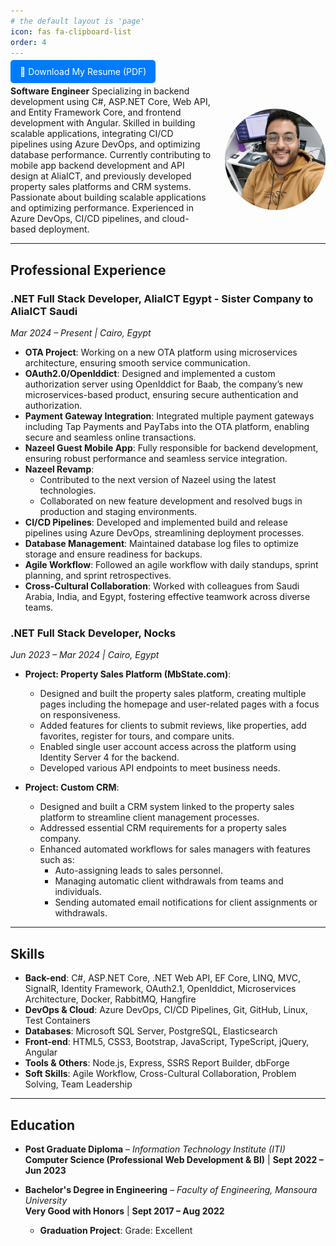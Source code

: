 ```yaml
---
# the default layout is 'page'
icon: fas fa-clipboard-list
order: 4
---
```


<!-- > Add Markdown syntax content to file `_tabs/about.md`{: .filepath } and it will show up on this page.
{: .prompt-tip }
 -->
<p>
  <a href="/assets/files/MohamedWardaCV.pdf" download style="padding: 10px 15px; background-color: #007bff; color: white; text-decoration: none; border-radius: 5px;">
    📄 Download My Resume (PDF)
  </a>
</p>
 <div style="display: flex; align-items: center;">
   <div style="flex: 2; padding-right: 20px;">
      <strong>Software Engineer</strong>
      Specializing in backend development using C#, ASP.NET Core, Web API, and Entity Framework Core, and frontend development with Angular. Skilled in building scalable applications, integrating CI/CD pipelines using Azure DevOps, and optimizing database performance. Currently contributing to mobile app backend development and API design at AliaICT, and previously developed property sales platforms and CRM systems.
       <br>
      Passionate about building scalable applications and optimizing performance. 
      Experienced in Azure DevOps, CI/CD pipelines, and cloud-based deployment.
   </div>
   <div style="flex: 1; position: relative; overflow: visible;"> <!-- Changed overflow to visible -->
     <img src="/assets/img/profile/aboutme.jpg" alt="Image" style="width: 100%; border-radius: 50%; transition: transform 0.3s; cursor: pointer;">
   </div>
 </div>
 
 <style>
   img {
     transition: transform 0.3s;
   }
 
   img:hover {
     transform: scale(1.1);
   }
 </style>
 
 ---


## Professional Experience

### .NET Full Stack Developer, AliaICT Egypt - Sister Company to AliaICT Saudi  
*Mar 2024 – Present | Cairo, Egypt*

- **OTA Project**: Working on a new OTA platform using microservices architecture, ensuring smooth service communication.
- **OAuth2.0/OpenIddict**: Designed and implemented a custom authorization server using OpenIddict for Baab, the company’s new microservices-based product, ensuring secure authentication and authorization.
- **Payment Gateway Integration**: Integrated multiple payment gateways including Tap Payments and PayTabs into the OTA platform, enabling secure and seamless online transactions.
- **Nazeel Guest Mobile App**: Fully responsible for backend development, ensuring robust performance and seamless service integration.
- **Nazeel Revamp**:  
  - Contributed to the next version of Nazeel using the latest technologies.  
  - Collaborated on new feature development and resolved bugs in production and staging environments.
- **CI/CD Pipelines**: Developed and implemented build and release pipelines using Azure DevOps, streamlining deployment processes.
- **Database Management**: Maintained database log files to optimize storage and ensure readiness for backups.
- **Agile Workflow**: Followed an agile workflow with daily standups, sprint planning, and sprint retrospectives.
- **Cross-Cultural Collaboration**: Worked with colleagues from Saudi Arabia, India, and Egypt, fostering effective teamwork across diverse teams.


### .NET Full Stack Developer, Nocks  
*Jun 2023 – Mar 2024 | Cairo, Egypt*

- **Project: Property Sales Platform (MbState.com)**:  
  - Designed and built the property sales platform, creating multiple pages including the homepage and user-related pages with a focus on responsiveness.
  - Added features for clients to submit reviews, like properties, add favorites, register for tours, and compare units.
  - Enabled single user account access across the platform using Identity Server 4 for the backend.
  - Developed various API endpoints to meet business needs.

- **Project: Custom CRM**:  
  - Designed and built a CRM system linked to the property sales platform to streamline client management processes.
  - Addressed essential CRM requirements for a property sales company.
  - Enhanced automated workflows for sales managers with features such as:
    - Auto-assigning leads to sales personnel.
    - Managing automatic client withdrawals from teams and individuals.
    - Sending automated email notifications for client assignments or withdrawals.


-----------------------------------------------------------------------------------------

## Skills

- **Back-end**: C#, ASP.NET Core, .NET Web API, EF Core, LINQ, MVC, SignalR, Identity Framework, OAuth2.1, OpenIddict, Microservices Architecture, Docker, RabbitMQ, Hangfire  
- **DevOps & Cloud**: Azure DevOps, CI/CD Pipelines, Git, GitHub, Linux, Test Containers  
- **Databases**: Microsoft SQL Server, PostgreSQL, Elasticsearch  
- **Front-end**: HTML5, CSS3, Bootstrap, JavaScript, TypeScript, jQuery, Angular  
- **Tools & Others**: Node.js, Express, SSRS Report Builder, dbForge  
- **Soft Skills**: Agile Workflow, Cross-Cultural Collaboration, Problem Solving, Team Leadership



-----------------------------------------------------------------------------------------

## Education

- **Post Graduate Diploma** – *Information Technology Institute (ITI)*  
  **Computer Science (Professional Web Development & BI)** | **Sept 2022 – Jun 2023**

- **Bachelor's Degree in Engineering** – *Faculty of Engineering, Mansoura University*  
  **Very Good with Honors** | **Sept 2017 – Aug 2022**  
  - **Graduation Project**: Grade: Excellent


